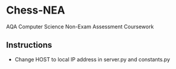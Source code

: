 # Chess-NEA
AQA Computer Science Non-Exam Assessment Coursework

## Instructions
- Change HOST to local IP address in server.py and constants.py
